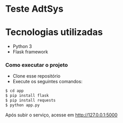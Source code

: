 # Teste AdtSys

# Tecnologias utilizadas

  - Python 3
  - Flask framework

### Como executar o projeto

- Clone esse repositório
- Execute os seguintes comandos:
```sh
$ cd app
$ pip install flask
$ pip install requests
$ python app.py
```
Após subir o serviço, acesse em http://127.0.0.1:5000
